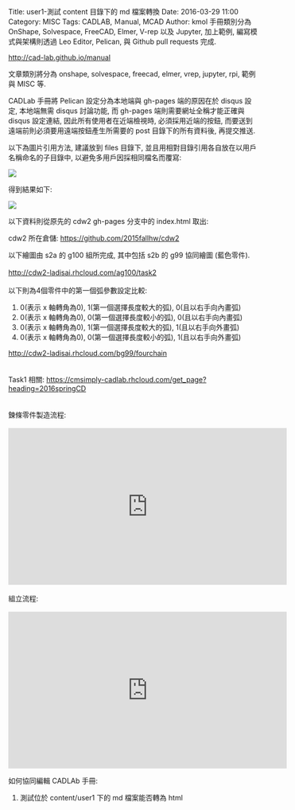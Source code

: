 Title: user1-測試 content 目錄下的 md 檔案轉換
Date: 2016-03-29 11:00
Category: MISC
Tags: CADLAB, Ｍanual, MCAD
Author: kmol
手冊類別分為 OnShape, Solvespace, FreeCAD, Elmer, V-rep 以及 Jupyter, 加上範例, 編寫模式與架構則透過 Leo Editor, Pelican,  與 Github pull requests 完成.

<!-- PELICAN_END_SUMMARY -->

<a href="http://cad-lab.github.io/manual">http://cad-lab.github.io/manual</a>

文章類別將分為 onshape, solvespace, freecad, elmer, vrep, jupyter, rpi, 範例與 MISC 等.

CADLab 手冊將 Pelican 設定分為本地端與 gh-pages 端的原因在於 disqus 設定, 本地端無需 disqus 討論功能, 而 gh-pages 端則需要網址全稱才能正確與 disqus 設定連結, 因此所有使用者在近端檢視時, 必須採用近端的按鈕, 而要送到遠端前則必須要用遠端按鈕產生所需要的 post 目錄下的所有資料後, 再提交推送.

以下為圖片引用方法, 建議放到 files 目錄下, 並且用相對目錄引用各自放在以用戶名稱命名的子目錄中, 以避免多用戶因採相同檔名而覆寫:

<pre class="brush: python;">
<img src="./../files/user1/github.png" />
</pre>

得到結果如下:

<img src="./../files/user1/github.png" />

以下資料則從原先的 cdw2 gh-pages 分支中的 index.html 取出:

cdw2 所在倉儲: <a href="https://github.com/2015fallhw/cdw2">https://github.com/2015fallhw/cdw2</a>

以下繪圖由 s2a 的 g100 組所完成, 其中包括 s2b 的 g99 協同繪圖 (藍色零件). <br /><br />
<a href="http://cdw2-ladisai.rhcloud.com/ag100/task2">http://cdw2-ladisai.rhcloud.com/ag100/task2</a>
<br /><br />
以下則為4個零件中的第一個弧參數設定比較:
<ol>
<li>0(表示 x 軸轉角為0), 1(第一個選擇長度較大的弧), 0(且以右手向內畫弧)</li>
<li>0(表示 x 軸轉角為0), 0(第一個選擇長度較小的弧), 0(且以右手向內畫弧)</li>
<li>0(表示 x 軸轉角為0), 1(第一個選擇長度較大的弧), 1(且以右手向外畫弧)</li>
<li>0(表示 x 軸轉角為0), 0(第一個選擇長度較小的弧), 1(且以右手向外畫弧)</li>
</ol>
<a href="http://cdw2-ladisai.rhcloud.com/bg99/fourchain">http://cdw2-ladisai.rhcloud.com/bg99/fourchain</a>

<br />
<br />
<br />
Task1 相關: <a href="https://cmsimply-cadlab.rhcloud.com/get_page?heading=2016springCD">https://cmsimply-cadlab.rhcloud.com/get_page?heading=2016springCD</a>
<br />
<br />
<br />
鍊條零件製造流程:
<br />
<br />
<iframe width="560" height="315" src="https://www.youtube.com/embed/h8j5-dC6_x8" frameborder="0" allowfullscreen></iframe>
<br />
<br />
組立流程:
<br />
<br />
<iframe width="560" height="315" src="https://www.youtube.com/embed/ZwTryvdmzD4" frameborder="0" allowfullscreen></iframe>

如何協同編輯 CADLAb 手冊:

1. 測試位於 content/user1 下的 md 檔案能否轉為 html
